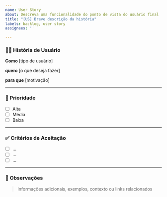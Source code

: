 ```yaml
---
name: User Story
about: Descreva uma funcionalidade do ponto de vista do usuário final
title: "[US] Breve descrição da história"
labels: backlog, user story
assignees: ''

---
```


### 🧑‍💻 História de Usuário

**Como** [tipo de usuário]

**quero** [o que deseja fazer]

**para que** [motivação]

---

### 📌 Prioridade

- [ ]  Alta
- [ ]  Média
- [ ]  Baixa

---

### ✅ Critérios de Aceitação

- [ ]  …
- [ ]  …
- [ ]  …

---

### 📎 **Observações**

> Informações adicionais, exemplos, contexto ou links relacionados
>

